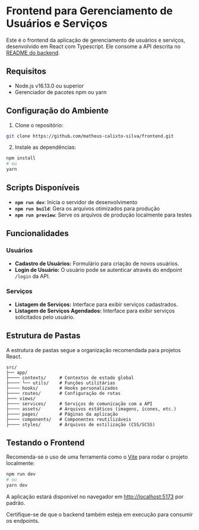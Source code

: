 # Frontend para Gerenciamento de Usuários e Serviços

Este é o frontend da aplicação de gerenciamento de usuários e serviços, desenvolvido em React com Typescript. Ele consome a API descrita no [README do backend](https://github.com/matheus-calixto-silva/backend).

## Requisitos

- Node.js v16.13.0 ou superior
- Gerenciador de pacotes npm ou yarn

## Configuração do Ambiente

1. Clone o repositório:

```bash
git clone https://github.com/matheus-calixto-silva/frontend.git
```

2. Instale as dependências:

```bash
npm install
# ou
yarn
```

## Scripts Disponíveis

- **`npm run dev`**: Inicia o servidor de desenvolvimento
- **`npm run build`**: Gera os arquivos otimizados para produção
- **`npm run preview`**: Serve os arquivos de produção localmente para testes

## Funcionalidades

### Usuários

- **Cadastro de Usuários:** Formulário para criação de novos usuários.
- **Login de Usuário:** O usuário pode se autenticar através do endpoint `/login` da API.

### Serviços

- **Listagem de Serviços:** Interface para exibir serviços cadastrados.
- **Listagem de Serviços Agendados:** Interface para exibir serviços solicitados pelo usuário.

## Estrutura de Pastas

A estrutura de pastas segue a organização recomendada para projetos React.

```plaintext
src/
├── app/       
├──── contexts/     # Contextos de estado global
├──── └── utils/    # Funções utilitárias
├──── hooks/        # Hooks personalizados
├──── routes/       # Configuração de rotas
├─── views/         
├──── services/     # Serviços de comunicação com a API
├──── assets/       # Arquivos estáticos (imagens, ícones, etc.)
├──── pages/        # Páginas da aplicação
├──── components/   # Componentes reutilizáveis
├──── styles/       # Arquivos de estilização (CSS/SCSS)
```

## Testando o Frontend

Recomenda-se o uso de uma ferramenta como o [Vite](https://vitejs.dev/) para rodar o projeto localmente:

```bash
npm run dev
# ou
yarn dev
```

A aplicação estará disponível no navegador em [http://localhost:5173](http://localhost:5173) por padrão.

Certifique-se de que o backend também esteja em execução para consumir os endpoints.